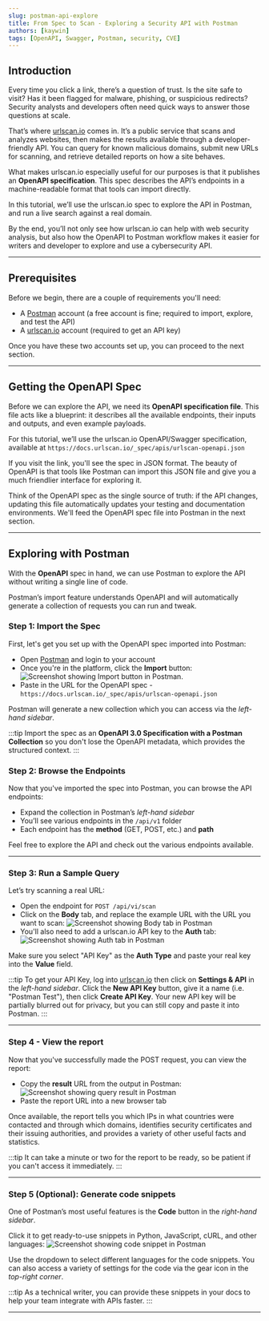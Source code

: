 ```yaml
---
slug: postman-api-explore
title: From Spec to Scan - Exploring a Security API with Postman
authors: [kaywin]
tags: [OpenAPI, Swagger, Postman, security, CVE]
---
```


## Introduction

Every time you click a link, there’s a question of trust. Is the site safe to visit? Has it been flagged for malware, phishing, or suspicious redirects? Security analysts and developers often need quick ways to answer those questions at scale.

That’s where [urlscan.io](https://urlscan.io) comes in. It’s a public service that scans and analyzes websites, then makes the results available through a developer-friendly API. You can query for known malicious domains, submit new URLs for scanning, and retrieve detailed reports on how a site behaves.

What makes urlscan.io especially useful for our purposes is that it publishes an **OpenAPI specification**. This spec describes the API’s endpoints in a machine-readable format that tools can import directly.

In this tutorial, we’ll use the urlscan.io spec to explore the API in Postman, and run a live search against a real domain.

By the end, you’ll not only see how urlscan.io can help with web security analysis, but also how the OpenAPI to Postman workflow makes it easier for writers and developer to explore and use a cybersecurity API. 

---

## Prerequisites

Before we begin, there are a couple of requirements you'll need:
- A [Postman](https://www.postman.com/) account (a free account is fine; required to import, explore, and test the API)
- A [urlscan.io](https://urlscan.io/) account (required to get an API key)

Once you have these two accounts set up, you can proceed to the next section.

---

## Getting the OpenAPI Spec

Before we can explore the API, we need its **OpenAPI specification file**. This file acts like a blueprint: it describes all the available endpoints, their inputs and outputs, and even example payloads.

For this tutorial, we’ll use the urlscan.io OpenAPI/Swagger specification, available at `https://docs.urlscan.io/_spec/apis/urlscan-openapi.json`

If you visit the link, you'll see the spec in JSON format. The beauty of OpenAPI is that tools like Postman can import this JSON file and give you a much friendlier interface for exploring it.

Think of the OpenAPI spec as the single source of truth: if the API changes, updating this file automatically updates your testing and documentation environments. We'll feed the OpenAPI spec file into Postman in the next section.

---

## Exploring with Postman

With the **OpenAPI** spec in hand, we can use Postman to explore the API without writing a single line of code.

Postman’s import feature understands OpenAPI and will automatically generate a collection of requests you can run and tweak.

### Step 1: Import the Spec

First, let's get you set up with the OpenAPI spec imported into Postman:
- Open [Postman](https://www.postman.com/) and login to your account
- Once you're in the platform, click the **Import** button:
![Screenshot showing Import button in Postman.](/img/blog/postman-import-spec.png)
- Paste in the URL for the OpenAPI spec - `https://docs.urlscan.io/_spec/apis/urlscan-openapi.json`

Postman will generate a new collection which you can access via the *left-hand sidebar*.

:::tip
Import the spec as an **OpenAPI 3.0 Specification with a Postman Collection** so you don't lose the OpenAPI metadata, which provides the structured context.
:::

### Step 2: Browse the Endpoints

Now that you've imported the spec into Postman, you can browse the API endpoints:
- Expand the collection in Postman’s *left-hand sidebar*
- You’ll see various endpoints in the `/api/v1` folder
- Each endpoint has the **method** (GET, POST, etc.) and **path**

Feel free to explore the API and check out the various endpoints available.

---

### Step 3: Run a Sample Query

Let’s try scanning a real URL:
- Open the endpoint for `POST /api/vi/scan`
- Click on the **Body** tab, and replace the example URL with the URL you want to scan:
![Screenshot showing Body tab in Postman](/img/blog/urlscan-body-json.png)
- You'll also need to add a urlscan.io API key to the **Auth** tab:
![Screenshot showing Auth tab in Postman](/img/blog/urlscan-auth-tab.png)

Make sure you select "API Key" as the **Auth Type** and paste your real key into the **Value** field.

:::tip
To get your API Key, log into [urlscan.io](https://urlscan.io/) then click on **Settings & API** in the *left-hand sidebar*. Click the **New API Key** button, give it a name (i.e. "Postman Test"), then click **Create API Key**. Your new API key will be partially blurred out for privacy, but you can still copy and paste it into Postman.
:::

---

### Step 4 - View the report

Now that you've successfully made the POST request, you can view the report:
- Copy the **result** URL from the output in Postman:
![Screenshot showing query result in Postman](/img/blog/postman-query-result.png)
- Paste the report URL into a new browser tab

Once available, the report tells you which IPs in what countries were contacted and through which domains, identifies security certificates and their issuing authorities, and provides a variety of other useful facts and statistics.

:::tip
It can take a minute or two for the report to be ready, so be patient if you can't access it immediately.
:::

---

### Step 5 (Optional): Generate code snippets

One of Postman’s most useful features is the **Code** button in the *right-hand sidebar*.

Click it to get ready-to-use snippets in Python, JavaScript, cURL, and other languages:
![Screenshot showing code snippet in Postman](/img/blog/postman-code-snippet.png)

Use the dropdown to select different languages for the code snippets. You can also access a variety of settings for the code via the gear icon in the *top-right corner*.

:::tip
As a technical writer, you can provide these snippets in your docs to help your team integrate with APIs faster.
:::

---




